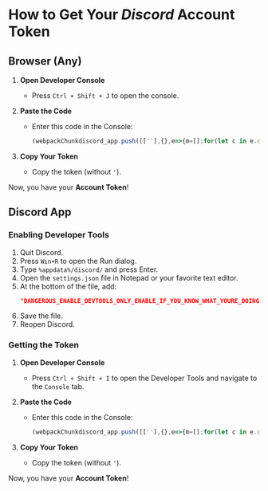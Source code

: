 # How to Get Your *Discord* Account Token

## Browser (Any)

1. **Open Developer Console**
    - Press `Ctrl + Shift + J` to open the console.
		
2. **Paste the Code**
    - Enter this code in the Console:
      ```javascript
      (webpackChunkdiscord_app.push([[''],{},e=>{m=[];for(let c in e.c)m.push(e.c[c])}]),m).find(m=>m?.exports?.default?.getToken!==void 0).exports.default.getToken()
      ```
3. **Copy Your Token**
    - Copy the token (without `'`).

Now, you have your **Account Token**!

## Discord App

### Enabling Developer Tools

1. Quit Discord.
2. Press `Win+R` to open the Run dialog.
3. Type `%appdata%/discord/` and press Enter.
4. Open the `settings.json` file in Notepad or your favorite text editor.
5. At the bottom of the file, add:
    ```json
    "DANGEROUS_ENABLE_DEVTOOLS_ONLY_ENABLE_IF_YOU_KNOW_WHAT_YOURE_DOING": true
    ```
6. Save the file.
7. Reopen Discord.

### Getting the Token

1. **Open Developer Console**
    - Press `Ctrl + Shift + I` to open the Developer Tools and navigate to the `Console` tab.
		
2. **Paste the Code**
    - Enter this code in the Console:
      ```javascript
      (webpackChunkdiscord_app.push([[''],{},e=>{m=[];for(let c in e.c)m.push(e.c[c])}]),m).find(m=>m?.exports?.default?.getToken!==void 0).exports.default.getToken()
      ```
3. **Copy Your Token**
    - Copy the token (without `'`).

Now, you have your **Account Token**!
